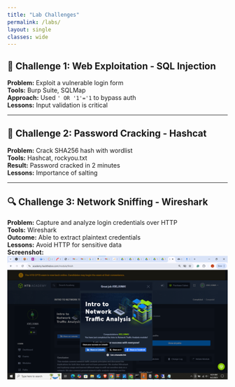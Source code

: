 ```yaml
---
title: "Lab Challenges"
permalink: /labs/
layout: single
classes: wide
---
```


## 🧪 Challenge 1: Web Exploitation - SQL Injection

**Problem:** Exploit a vulnerable login form  
**Tools:** Burp Suite, SQLMap  
**Approach:** Used `' OR '1'='1` to bypass auth  
**Lessons:** Input validation is critical  


---

## 🔐 Challenge 2: Password Cracking - Hashcat

**Problem:** Crack SHA256 hash with wordlist  
**Tools:** Hashcat, rockyou.txt  
**Result:** Password cracked in 2 minutes  
**Lessons:** Importance of salting


---

## 🔍 Challenge 3: Network Sniffing - Wireshark

**Problem:** Capture and analyze login credentials over HTTP  
**Tools:** Wireshark  
**Outcome:** Able to extract plaintext credentials  
**Lessons:** Avoid HTTP for sensitive data  
**Screenshot:**  
![SQLi Screenshot](/assets/images/congrats.png)
